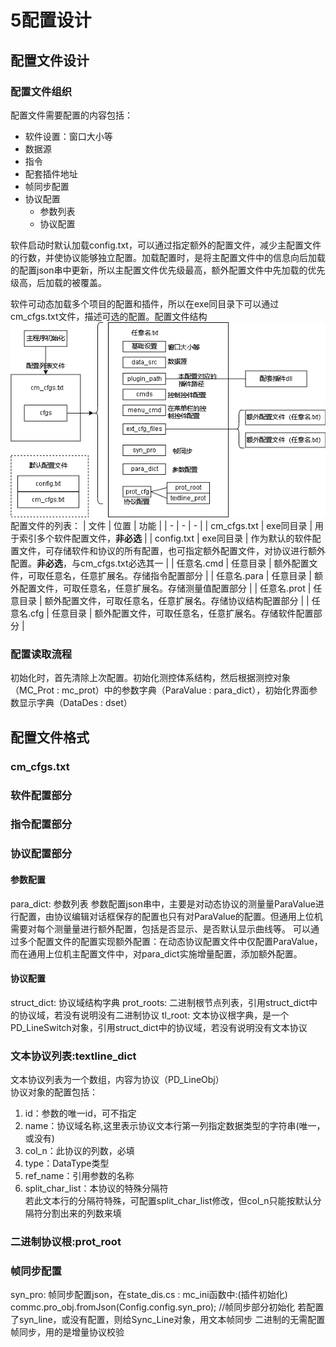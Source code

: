 <link rel="stylesheet" type="text/css" href="base.css">

5配置设计  
======  
## 配置文件设计  
### 配置文件组织
配置文件需要配置的内容包括：
- 软件设置：窗口大小等
- 数据源
- 指令
- 配套插件地址
- 帧同步配置
- 协议配置
  - 参数列表
  - 协议配置

软件启动时默认加载config.txt，可以通过指定额外的配置文件，减少主配置文件的行数，并使协议能够独立配置。加载配置时，是将主配置文件中的信息向后加载的配置json串中更新，所以主配置文件优先级最高，额外配置文件中先加载的优先级高，后加载的被覆盖。

软件可动态加载多个项目的配置和插件，所以在exe同目录下可以通过cm_cfgs.txt文件，描述可选的配置。配置文件结构  
![image](draft/配置结构.png)  
配置文件的列表：
| 文件 | 位置 |  功能 | 
| - | - | - | 
| cm_cfgs.txt | exe同目录 | 用于索引多个软件配置文件，**非必选** |
| config.txt | exe同目录 | 作为默认的软件配置文件，可存储软件和协议的所有配置，也可指定额外配置文件，对协议进行额外配置。**非必选**，与cm_cfgs.txt必选其一 |
| 任意名.cmd | 任意目录 | 额外配置文件，可取任意名，任意扩展名。存储指令配置部分 |
| 任意名.para | 任意目录 | 额外配置文件，可取任意名，任意扩展名。存储测量值配置部分 |
| 任意名.prot | 任意目录 | 额外配置文件，可取任意名，任意扩展名。存储协议结构配置部分 |
| 任意名.cfg | 任意目录 | 额外配置文件，可取任意名，任意扩展名。存储软件配置部分 |
### 配置读取流程
初始化时，首先清除上次配置。初始化测控体系结构，然后根据测控对象（MC_Prot : mc_prot）中的参数字典（ParaValue : para_dict），初始化界面参数显示字典（DataDes : dset）
## 配置文件格式
### cm_cfgs.txt
### 软件配置部分
### 指令配置部分
### 协议配置部分
#### 参数配置
para_dict: 参数列表
参数配置json串中，主要是对动态协议的测量量ParaValue进行配置，由协议编辑对话框保存的配置也只有对ParaValue的配置。但通用上位机需要对每个测量量进行额外配置，包括是否显示、是否默认显示曲线等。
可以通过多个配置文件的配置实现额外配置：在动态协议配置文件中仅配置ParaValue，而在通用上位机主配置文件中，对para_dict实施增量配置，添加额外配置。
#### 协议配置
struct_dict: 协议域结构字典
prot_roots: 二进制根节点列表，引用struct_dict中的协议域，若没有说明没有二进制协议
tl_root: 文本协议根字典，是一个PD_LineSwitch对象，引用struct_dict中的协议域，若没有说明没有文本协议
### 文本协议列表:textline_dict  
文本协议列表为一个数组，内容为协议（PD_LineObj）  
协议对象的配置包括：  
1. id：参数的唯一id，可不指定  
1. name：协议域名称,这里表示协议文本行第一列指定数据类型的字符串(唯一，或没有)  
1. col_n：此协议的列数，必填  
1. type：DataType类型  
1. ref_name：引用参数的名称  
1. split_char_list：本协议的特殊分隔符  
若此文本行的分隔符特殊，可配置split_char_list修改，但col_n只能按默认分隔符分割出来的列数来填  
### 二进制协议根:prot_root  
### 帧同步配置
syn_pro: 帧同步配置json，在state_dis.cs : mc_ini函数中:(插件初始化)
	commc.pro_obj.fromJson(Config.config.syn_pro); //帧同步部分初始化
若配置了syn_line，或没有配置，则给Sync_Line对象，用文本帧同步
二进制的无需配置帧同步，用的是增量协议校验

